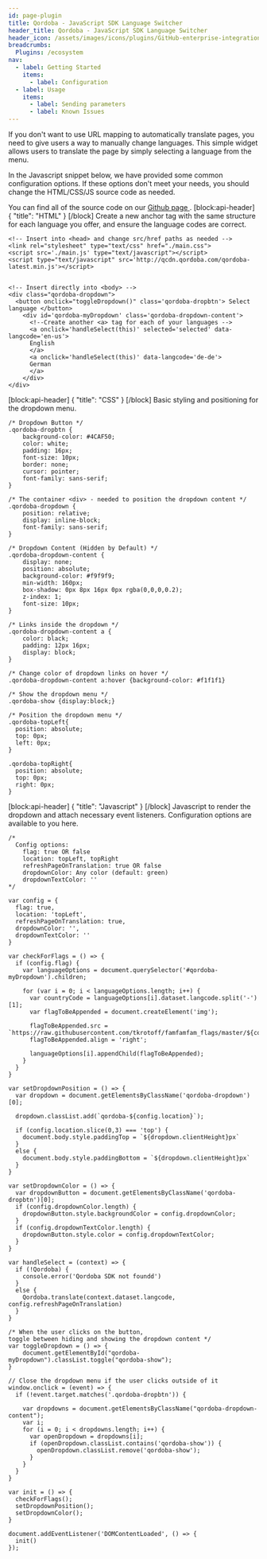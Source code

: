 ```yaml
---
id: page-plugin
title: Qordoba - JavaScript SDK Language Switcher
header_title: Qordoba - JavaScript SDK Language Switcher
header_icon: /assets/images/icons/plugins/GitHub-enterprise-integration.png
breadcrumbs:
  Plugins: /ecosystem
nav:
  - label: Getting Started
    items:
      - label: Configuration
  - label: Usage
    items:
      - label: Sending parameters
      - label: Known Issues
---
```

If you don't want to use URL mapping to automatically translate pages, you need to give users a way to manually change languages. This simple widget allows users to translate the page by simply selecting a language from the menu. 

In the Javascript snippet below, we have provided some common configuration options. If these options don't meet your needs, you should change the HTML/CSS/JS source code as needed.

You can find all of the source code on our <a href='https://github.com/Qordobacode/language-switcher-js-sdk/tree/master'> Github page </a>.
[block:api-header]
{
  "title": "HTML"
}
[/block]
Create a new anchor tag with the same structure for each language you offer, and ensure the language codes are correct.
```
<!-- Insert into <head> and change src/href paths as needed -->
<link rel="stylesheet" type="text/css" href="./main.css">
<script src='./main.js' type="text/javascript"></script>
<script type="text/javascript" src='http://qcdn.qordoba.com/qordoba-latest.min.js'></script>


<!-- Insert directly into <body> -->
<div class="qordoba-dropdown">
  <button onclick="toggleDropdown()" class='qordoba-dropbtn'> Select language </button>
    <div id='qordoba-myDropdown' class='qordoba-dropdown-content'>
      <!--Create another <a> tag for each of your languages -->
      <a onclick='handleSelect(this)' selected='selected' data-langcode='en-us'>
      English
      </a>
      <a onclick='handleSelect(this)' data-langcode='de-de'>
      German
      </a>
    </div>
</div>
```

[block:api-header]
{
  "title": "CSS"
}
[/block]
Basic styling and positioning for the dropdown menu. 
```
/* Dropdown Button */
.qordoba-dropbtn {
    background-color: #4CAF50;
    color: white;
    padding: 16px;
    font-size: 10px;
    border: none;
    cursor: pointer;
    font-family: sans-serif;
}

/* The container <div> - needed to position the dropdown content */
.qordoba-dropdown {
    position: relative;
    display: inline-block;
    font-family: sans-serif;
}

/* Dropdown Content (Hidden by Default) */
.qordoba-dropdown-content {
    display: none;
    position: absolute;
    background-color: #f9f9f9;
    min-width: 160px;
    box-shadow: 0px 8px 16px 0px rgba(0,0,0,0.2);
    z-index: 1;
    font-size: 10px;
}

/* Links inside the dropdown */
.qordoba-dropdown-content a {
    color: black;
    padding: 12px 16px;
    display: block;
}

/* Change color of dropdown links on hover */
.qordoba-dropdown-content a:hover {background-color: #f1f1f1}

/* Show the dropdown menu */
.qordoba-show {display:block;}

/* Position the dropdown menu */
.qordoba-topLeft{ 
  position: absolute;
  top: 0px;
  left: 0px;
} 

.qordoba-topRight{ 
  position: absolute;
  top: 0px;
  right: 0px;
}
```

[block:api-header]
{
  "title": "Javascript"
}
[/block]
Javascript to render the dropdown and attach necessary event listeners. Configuration options are available to you here.
```
/*
  Config options:
    flag: true OR false
    location: topLeft, topRight
    refreshPageOnTranslation: true OR false
    dropdownColor: Any color (default: green)
    dropdownTextColor: ''
*/

var config = {
  flag: true,
  location: 'topLeft',
  refreshPageOnTranslation: true,
  dropdownColor: '',
  dropdownTextColor: ''
}

var checkForFlags = () => {
  if (config.flag) {
    var languageOptions = document.querySelector('#qordoba-myDropdown').children;

    for (var i = 0; i < languageOptions.length; i++) {
      var countryCode = languageOptions[i].dataset.langcode.split('-')[1];
      var flagToBeAppended = document.createElement('img');

      flagToBeAppended.src = `https://raw.githubusercontent.com/tkrotoff/famfamfam_flags/master/${countryCode}.png`;
      flagToBeAppended.align = 'right';

      languageOptions[i].appendChild(flagToBeAppended);
    }
  }
}

var setDropdownPosition = () => {
  var dropdown = document.getElementsByClassName('qordoba-dropdown')[0];

  dropdown.classList.add(`qordoba-${config.location}`);

  if (config.location.slice(0,3) === 'top') {
    document.body.style.paddingTop = `${dropdown.clientHeight}px`
  }
  else {
    document.body.style.paddingBottom = `${dropdown.clientHeight}px`
  }
}

var setDropdownColor = () => {
  var dropdownButton = document.getElementsByClassName('qordoba-dropbtn')[0];
  if (config.dropdownColor.length) {
    dropdownButton.style.backgroundColor = config.dropdownColor;
  }
  if (config.dropdownTextColor.length) {
    dropdownButton.style.color = config.dropdownTextColor;
  }
}

var handleSelect = (context) => {
  if (!Qordoba) {
    console.error('Qordoba SDK not foundd')
  }
  else {
    Qordoba.translate(context.dataset.langcode, config.refreshPageOnTranslation)
  }
}

/* When the user clicks on the button, 
toggle between hiding and showing the dropdown content */
var toggleDropdown = () => {
    document.getElementById("qordoba-myDropdown").classList.toggle("qordoba-show");
}

// Close the dropdown menu if the user clicks outside of it
window.onclick = (event) => {
  if (!event.target.matches('.qordoba-dropbtn')) {

    var dropdowns = document.getElementsByClassName("qordoba-dropdown-content");
    var i;
    for (i = 0; i < dropdowns.length; i++) {
      var openDropdown = dropdowns[i];
      if (openDropdown.classList.contains('qordoba-show')) {
        openDropdown.classList.remove('qordoba-show');
      }
    }
  }
}

var init = () => {
  checkForFlags();
  setDropdownPosition();
  setDropdownColor();
}

document.addEventListener('DOMContentLoaded', () => {
  init()
});
```
